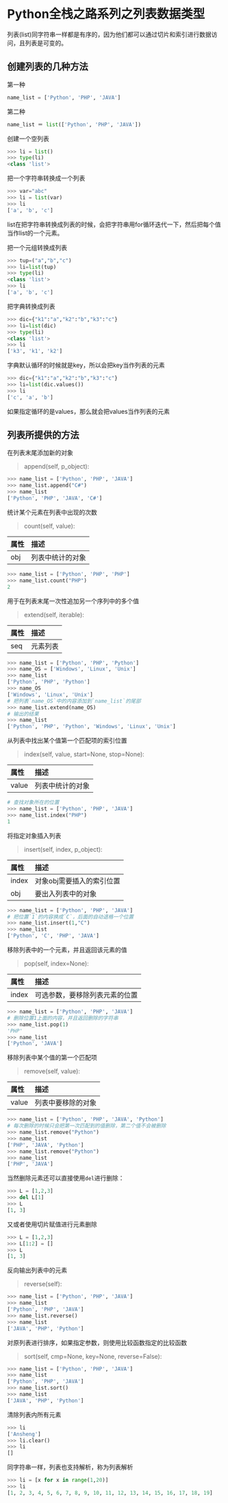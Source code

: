 # Python全栈之路系列之列表数据类型

列表(list)同字符串一样都是有序的，因为他们都可以通过切片和索引进行数据访问，且列表是可变的。

## 创建列表的几种方法

第一种

```python
name_list = ['Python', 'PHP', 'JAVA']
```

第二种

```python
name_list ＝ list(['Python', 'PHP', 'JAVA'])
```

创建一个空列表

```python
>>> li = list() 
>>> type(li)
<class 'list'>
```

把一个字符串转换成一个列表

```python
>>> var="abc"
>>> li = list(var)
>>> li
['a', 'b', 'c']
```

list在把字符串转换成列表的时候，会把字符串用for循环迭代一下，然后把每个值当作list的一个元素。

把一个元组转换成列表

```python
>>> tup=("a","b","c")
>>> li=list(tup)
>>> type(li)
<class 'list'>
>>> li
['a', 'b', 'c']
```

把字典转换成列表

```python
>>> dic={"k1":"a","k2":"b","k3":"c"}
>>> li=list(dic)
>>> type(li)
<class 'list'>
>>> li
['k3', 'k1', 'k2']
```

字典默认循环的时候就是key，所以会把key当作列表的元素

```python
>>> dic={"k1":"a","k2":"b","k3":"c"}
>>> li=list(dic.values())
>>> li
['c', 'a', 'b']
```

如果指定循环的是values，那么就会把values当作列表的元素

## 列表所提供的方法

在列表末尾添加新的对象

> append(self, p_object): 

```python
>>> name_list = ['Python', 'PHP', 'JAVA']
>>> name_list.append("C#")
>>> name_list
['Python', 'PHP', 'JAVA', 'C#']
```

统计某个元素在列表中出现的次数

> count(self, value): 

|属性|描述|
|:--|:--|
|obj|列表中统计的对象|

```python
>>> name_list = ['Python', 'PHP', 'PHP']
>>> name_list.count("PHP")
2
```

用于在列表末尾一次性追加另一个序列中的多个值

> extend(self, iterable): 

|属性|描述|
|:--|:--|
|seq|元素列表|

```python
>>> name_list = ['Python', 'PHP', 'Python']
>>> name_OS = ['Windows', 'Linux', 'Unix']
>>> name_list
['Python', 'PHP', 'Python']
>>> name_OS
['Windows', 'Linux', 'Unix']
# 把列表`name_OS`中的内容添加到`name_list`的尾部
>>> name_list.extend(name_OS)
# 输出的结果
>>> name_list
['Python', 'PHP', 'Python', 'Windows', 'Linux', 'Unix']
```

从列表中找出某个值第一个匹配项的索引位置

> index(self, value, start=None, stop=None): 

|属性|描述|
|:--|:--|
|value|列表中统计的对象|

```python
# 查找对象所在的位置
>>> name_list = ['Python', 'PHP', 'JAVA']
>>> name_list.index("PHP")
1
```

将指定对象插入列表

> insert(self, index, p_object): 

|属性|描述|
|:--|:--|
|index|对象obj需要插入的索引位置|
|obj|要出入列表中的对象|

```python
>>> name_list = ['Python', 'PHP', 'JAVA']
# 把位置`1`的内容换成`C`，后面的自动退格一个位置
>>> name_list.insert(1,"C")
>>> name_list
['Python', 'C', 'PHP', 'JAVA']
```

移除列表中的一个元素，并且返回该元素的值

> pop(self, index=None):

|属性|描述|
|:--|:--|
|index|可选参数，要移除列表元素的位置|

```python
>>> name_list = ['Python', 'PHP', 'JAVA']
# 删除位置1上面的内容，并且返回删除的字符串
>>> name_list.pop(1)
'PHP'
>>> name_list
['Python', 'JAVA']
```

移除列表中某个值的第一个匹配项

> remove(self, value): 

|属性|描述|
|:--|:--|
|value|列表中要移除的对象|

```python
>>> name_list = ['Python', 'PHP', 'JAVA', 'Python']
# 每次删除的时候只会把第一次匹配到的值删除，第二个值不会被删除
>>> name_list.remove("Python")
>>> name_list
['PHP', 'JAVA', 'Python']
>>> name_list.remove("Python")
>>> name_list
['PHP', 'JAVA']
```

当然删除元素还可以直接使用`del`进行删除：

```python
>>> L = [1,2,3]
>>> del L[1]
>>> L
[1, 3]
```

又或者使用切片赋值进行元素删除

```python
>>> L = [1,2,3]
>>> L[1:2] = []
>>> L
[1, 3]
```

反向输出列表中的元素

> reverse(self):

```python
>>> name_list = ['Python', 'PHP', 'JAVA']
>>> name_list
['Python', 'PHP', 'JAVA']
>>> name_list.reverse()
>>> name_list
['JAVA', 'PHP', 'Python']
```

对原列表进行排序，如果指定参数，则使用比较函数指定的比较函数

> sort(self, cmp=None, key=None, reverse=False):

```python
>>> name_list = ['Python', 'PHP', 'JAVA']
>>> name_list
['Python', 'PHP', 'JAVA']
>>> name_list.sort()
>>> name_list
['JAVA', 'PHP', 'Python']
```

清除列表内所有元素

```python
>>> li
['Ansheng']
>>> li.clear()
>>> li
[]
```

同字符串一样，列表也支持解析，称为列表解析

```python
>>> li = [x for x in range(1,20)]
>>> li
[1, 2, 3, 4, 5, 6, 7, 8, 9, 10, 11, 12, 13, 14, 15, 16, 17, 18, 19]
```
